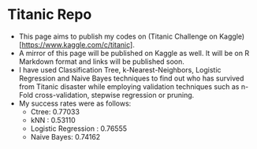 # Titanic Repo
* This page aims to publish my codes on (Titanic Challenge on Kaggle)[https://www.kaggle.com/c/titanic].
* A mirror of this page will be published on Kaggle as well. It will be on R Markdown format and links will be published soon.
* I have used Classification Tree, k-Nearest-Neighbors, Logistic Regression and Naive Bayes techniques to find out who has survived from Titanic disaster while employing validation techniques such as n-Fold cross-validation, stepwise regression or pruning.
* My success rates were as follows:
  * Ctree: 0.77033
  * kNN : 0.53110
  * Logistic Regression : 0.76555
  * Naive Bayes: 0.74162
